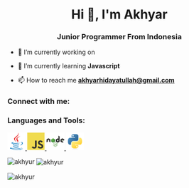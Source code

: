 <h1 align="center">Hi 👋, I'm Akhyar</h1>
<h3 align="center">Junior Programmer From Indonesia</h3>


- 🔭 I’m currently working on 

- 🌱 I’m currently learning **Javascript**

- 📫 How to reach me **akhyarhidayatullah@gmail.com**

<h3 align="left">Connect with me:</h3>
<p align="left">
</p>

<h3 align="left">Languages and Tools:</h3>
<p align="left"> <a href="https://www.java.com" target="_blank" rel="noreferrer"> <img src="https://raw.githubusercontent.com/devicons/devicon/master/icons/java/java-original.svg" alt="java" width="40" height="40"/> </a> <a href="https://developer.mozilla.org/en-US/docs/Web/JavaScript" target="_blank" rel="noreferrer"> <img src="https://raw.githubusercontent.com/devicons/devicon/master/icons/javascript/javascript-original.svg" alt="javascript" width="40" height="40"/> </a> <a href="https://nodejs.org" target="_blank" rel="noreferrer"> <img src="https://raw.githubusercontent.com/devicons/devicon/master/icons/nodejs/nodejs-original-wordmark.svg" alt="nodejs" width="40" height="40"/> </a> <a href="https://www.python.org" target="_blank" rel="noreferrer"> <img src="https://raw.githubusercontent.com/devicons/devicon/master/icons/python/python-original.svg" alt="python" width="40" height="40"/> </a> </p>

<p><img align="left" src="https://github-readme-stats.vercel.app/api/top-langs?username=akhyur&show_icons=true&locale=en&layout=compact" alt="akhyur" /></p>

<p>&nbsp;<img align="center" src="https://github-readme-stats.vercel.app/api?username=akhyur&show_icons=true&locale=en" alt="akhyur" /></p>

<p><img align="center" src="https://github-readme-streak-stats.herokuapp.com/?user=akhyur&" alt="akhyur" /></p>
